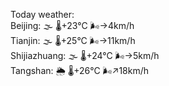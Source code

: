 Today weather:  
Beijing: 🌫  🌡️+23°C 🌬️→4km/h  
Tianjin: 🌫  🌡️+25°C 🌬️→11km/h  
Shijiazhuang: 🌫  🌡️+24°C 🌬️→5km/h  
Tangshan: 🌦   🌡️+26°C 🌬️↗18km/h  
